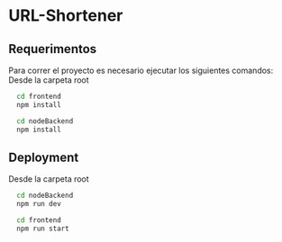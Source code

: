 
# URL-Shortener

## Requerimentos

Para correr el proyecto es necesario ejecutar los siguientes comandos:  
Desde la carpeta root
```bash
  cd frontend  
  npm install
  ```

```bash
  cd nodeBackend  
  npm install
```

## Deployment

Desde la carpeta root
```bash
  cd nodeBackend  
  npm run dev
```

```bash
  cd frontend  
  npm run start
  ```


